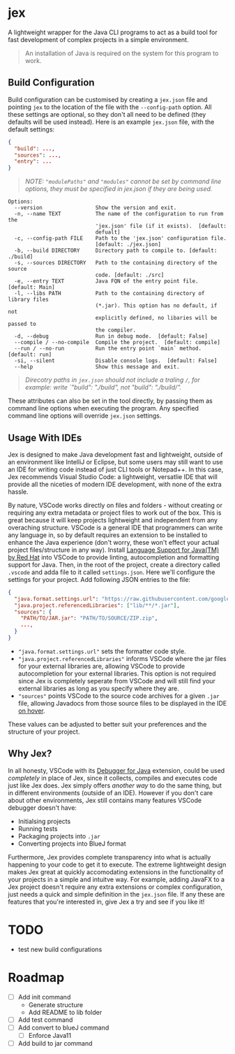 # jex

A lightweight wrapper for the Java CLI programs to act as a build tool for fast development of complex projects in a simple environment.

> An installation of Java is required on the system for this program to work.

## Build Configuration

Build configuration can be customised by creating a `jex.json` file and pointing `jex` to the location of the file with the `--config-path` option. All these settings are optional, so they don't all need to be defined (they defaults will be used instead). Here is an example `jex.json` file, with the default settings:

```json
{
  "build": ...,
  "sources": ...,
  "entry": ...
}
```

> _NOTE: `"modulePaths"` and `"modules"` cannot be set by command line options, they must be specified in jex.json if they are being used._

```
Options:
  --version                 Show the version and exit.
  -n, --name TEXT           The name of the configuration to run from the
                            'jex.json' file (if it exists).  [default:
                            defualt]
  -c, --config-path FILE    Path to the 'jex.json' configuration file.
                            [default: ./jex.json]
  -b, --build DIRECTORY     Directory path to compile to. [default: ./build]
  -s, --sources DIRECTORY   Path to the containing directory of the source
                            code. [default: ./src]
  -e, --entry TEXT          Java FQN of the entry point file. [default: Main]
  -l, --libs PATH           Path to the containing directory of library files
                            (*.jar). This option has no default, if not
                            explicitly defined, no libaries will be passed to
                            the compiler.
  -d, --debug               Run in debug mode.  [default: False]
  --compile / --no-compile  Compile the project.  [default: compile]
  --run / --no-run          Run the entry point `main` method.  [default: run]
  -si, --silent             Disable console logs.  [default: False]
  --help                    Show this message and exit.
```

> _Direcotry paths in `jex.json` should not include a traling `/`, for example: write `"build": "./build", not "build": "./build/"._

These attributes can also be set in the tool directly, by passing them as command line options when executing the program. Any specified command line options will override `jex.json` settings.

## Usage With IDEs

Jex is designed to make Java development fast and lightweight, outside of an environment like IntelliJ or Eclipse, but some users may still want to use an IDE for writing code instead of just CLI tools or Notepad++. In this case, Jex recommends Visual Studio Code: a lightweight, versatlie IDE that will provide all the niceties of modern IDE development, with none of the extra hassle.

By nature, VSCode works directly on files and folders - without creating or requiring any extra metadata or project files to work out of the box. This is great because it will keep projects lightweight and independent from any overaching structure. VSCode is a general IDE that programmers can write any language in, so by default requires an extension to be installed to enhance the Java experience (don't worry, these won't effect your actual project files/structure in any way). Install [Language Support for Java(TM) by Red Hat](https://marketplace.visualstudio.com/items?itemName=redhat.java) into VSCode to provide linting, autocompletion and formatting support for Java. Then, in the root of the project, create a directory called `.vscode` and adda file to it called `settings.json`. Here we'll configure the settings for your project. Add following JSON entries to the file:

```json
{
  "java.format.settings.url": "https://raw.githubusercontent.com/google/styleguide/gh-pages/eclipse-java-google-style.xml",
  "java.project.referencedLibraries": ["lib/**/*.jar"],
  "sources": {
    "PATH/TO/JAR.jar": "PATH/TO/SOURCE/ZIP.zip",
    ...,
  }
}
```

- `"java.format.settings.url"` sets the formatter code style.
- `"java.project.referencedLibraries"` informs VSCode where the jar files for your external libraries are, allowing VSCode to provide autocompletion for your external libraries. This option is not required since Jex is completely seperate from VSCode and will still find your external libraries as long as you specify where they are.
- `"sources"` points VSCode to the source code archives for a given `.jar` file, allowing Javadocs from those source files to be displayed in the IDE [on hover](https://i.stack.imgur.com/bqlRi.png).

These values can be adjusted to better suit your preferences and the structure of your project.

## Why Jex?

In all honesty, VSCode with its [Debugger for Java](https://marketplace.visualstudio.com/items?itemName=vscjava.vscode-java-debug) extension, could be used _completely_ in place of Jex, since it collects, compiles and executes code just like Jex does. Jex simply offers _another way_ to do the same thing, but in different environments (outside of an IDE). However if you don't care about other environments, Jex still contains many features VSCode debugger doesn't have:

- Initialsing projects
- Running tests
- Packaging projects into `.jar`
- Converting projects into BlueJ format

Furthermore, Jex provides complete transparency into what is actually happening to your code to get it to execute. The extreme lightweight design makes Jex great at quickly accomodating extensions in the functionality of your projects in a simple and intuitve way. For example, adding JavaFX to a Jex project doesn't require any extra extensions or complex configuration, just needs a quick and simple definition in the `jex.json` file. If any these are features that you're interested in, give Jex a try and see if you like it!

# TODO

- test new build configurations

# Roadmap

- [ ] Add init command
  - Generate structure
  - Add README to lib folder
- [ ] Add test command
- [ ] Add convert to blueJ command
  - [ ] Enforce Java11
- [ ] Add build to jar command
